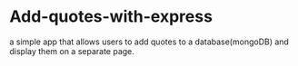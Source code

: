 # Add-quotes-with-express
a simple app that allows users to add quotes to a database(mongoDB) and display them on a separate page.
